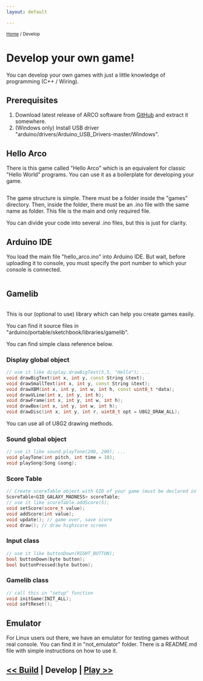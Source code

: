 ```yaml
---
layout: default

---
```

<small><a href="/">Home</a> / Develop</small>

# Develop your own game!

You can develop your own games with just a little knowledge of programming (C++ / Wiring). 

## Prerequisites

1. Download latest release of ARCO software from [GitHub]({{site.github_url}}releases) and extract it somewhere.
2. (Windows only) Install USB driver "arduino/drivers/Arduino_USB_Drivers-master/Windows".

## Hello Arco

There is this game called "Hello Arco" which is an equivalent for classic "Hello World" programs. You can use it as a boilerplate for developing your game.

<img data-src="{{ '/assets/images/hello_arco.png' | prepend: site.baseurl }}" class="img-responsive float-left mr-3 image-border">

The game structure is simple. There must be a folder inside the "games" directory. Then, inside the folder, there must be an .ino file with the same name as folder. This file is the main and only required file. 

You can divide your code into several .ino files, but this is just for clarity.

<div class="clearfix"></div>

## Arduino IDE

You load the main file "hello_arco.ino" into Arduino IDE. But wait, before uploading it to console, you must specify the port number to which your console is connected.

<img data-src=" {{ '/assets/images/arduino_ide_select_port.png' | prepend: site.baseurl }}" class="img-responsive image-border">

<div class="clearfix"></div>

## Gamelib

<img data-src="{{ '/assets/images/gamelib_small.png' | prepend: site.baseurl }}" class="img-responsive float-left mr-3 image-border">

This is our (optional to use) library which can help you create games easily. 

You can find it source files in "arduino/portable/sketchbook/libraries/gamelib".

You can find simple class reference below.

<div class="clearfix"></div>

### Display global object

```cpp
// use it like display.drawBigText(5,5, "Hello"); ...
void drawBigText(int x, int y, const String &text);
void drawSmallText(int x, int y, const String &text);
void drawXBM(int x, int y, int w, int h, const uint8_t *data);
void drawVLine(int x, int y, int h);
void drawFrame(int x, int y, int w, int h);
void drawBox(int x, int y, int w, int h);
void drawDisc(int x, int y, int r, uint8_t opt = U8G2_DRAW_ALL);
```

You can use all of U8G2 drawing methods. 

### Sound global object

```cpp
// use it like sound.playTone(200, 200); ...
void playTone(int pitch, int time = 10);
void playSong(Song &song);
```

### Score Table

```cpp
// Create scoreTable object with GID of your game (must be declared in score.h)
ScoreTable<GID_GALAXY_MADNESS> scoreTable;
// use it like scoreTable.addScore(5);
void setScore(score_t value);
void addScore(int value);
void update(); // game over, save score
void draw(); // draw highscore screen
```
### Input class

```cpp
// use it like buttonDown(RIGHT_BUTTON);
bool buttonDown(byte button);
bool buttonPressed(byte button);
```
### Gamelib class
```cpp
// call this in "setup" function
void initGame(INIT_ALL);
void softReset();
```

<div class="clearfix"></div>

## Emulator

For Linux users out there, we have an emulator for testing games without real console. You can find it in "not_emulator" folder. There is a README.md file with simple instructions on how to use it.

## [<< Build](/build.html) | Develop | [Play >>](/play.html)
